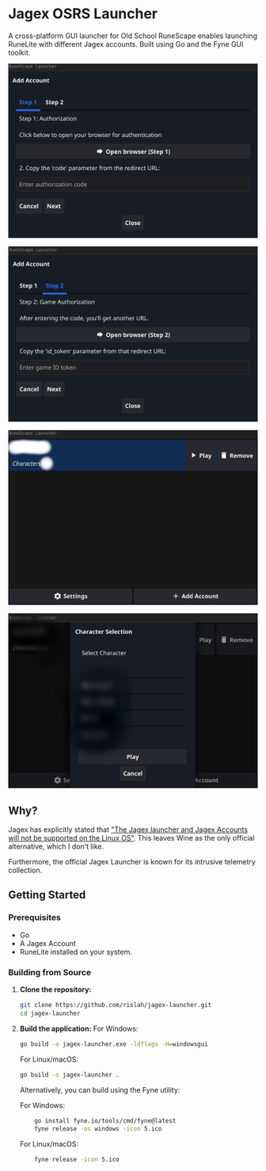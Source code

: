 # Jagex OSRS Launcher

A cross-platform GUI launcher for Old School RuneScape enables launching RuneLite with different Jagex accounts. Built using Go and the Fyne GUI toolkit.


![Screenshot 1](screenshot.png)

![Screenshot 2](screenshot2.png)

![Screenshot 3](screenshot3.png)

![Screenshot 4](screenshot4.jpg)

## Why?
Jagex has explicitly stated that ["The Jagex launcher and Jagex Accounts will not be supported on the Linux OS"](https://help.jagex.com/hc/en-gb/articles/13413514881937). This leaves Wine as the only official alternative, which I don't like.

Furthermore, the official Jagex Launcher is known for its intrusive telemetry collection.

## Getting Started

### Prerequisites

*   Go
*   A Jagex Account
*   RuneLite installed on your system.

### Building from Source

1.  **Clone the repository:**
    ```bash
    git clone https://github.com/rislah/jagex-launcher.git
    cd jagex-launcher
    ```
2.  **Build the application:**
    For Windows:
    ```bash
    go build -o jagex-launcher.exe -ldflags -H=windowsgui
    ```
    For Linux/macOS:
    ```bash
    go build -o jagex-launcher .
    ```

    Alternatively, you can build using the Fyne utility:

    For Windows:
    ```bash
        go install fyne.io/tools/cmd/fyne@latest
        fyne release -os windows -icon 5.ico
    ```
    For Linux/macOS:
    ```bash
        fyne release -icon 5.ico
    ```
